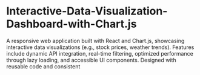 # Interactive-Data-Visualization-Dashboard-with-Chart.js
A responsive web application built with React and Chart.js, showcasing interactive data visualizations (e.g., stock prices, weather trends). Features include dynamic API integration, real-time filtering, optimized performance through lazy loading, and accessible UI components. Designed with reusable code and consistent 

